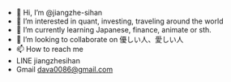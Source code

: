 - 👋 Hi, I’m @jiangzhe-sihan
- 👀 I’m interested in quant, investing, traveling around the world
- 🌱 I’m currently learning Japanese, finance, animate or sth.
- 💞️ I’m looking to collaborate on 優しい人、愛しい人
- 📫 How to reach me
- LINE jiangzhesihan
- Gmail dava0086@gmail.com

<!---
jiangzhe-sihan/jiangzhe-sihan is a ✨ special ✨ repository because its `README.md` (this file) appears on your GitHub profile.
You can click the Preview link to take a look at your changes.
--->
